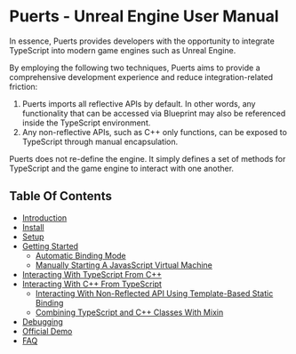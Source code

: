# Puerts - Unreal Engine User Manual

In essence, Puerts provides developers with the opportunity to integrate TypeScript into modern game engines such as Unreal Engine.

By employing the following two techniques, Puerts aims to provide a comprehensive development experience and reduce integration-related friction:

1. Puerts imports all reflective APIs by default. In other words, any functionality that can be accessed via Blueprint may also be referenced inside the TypeScript environment.
2. Any non-reflective APIs, such as C++ only functions, can be exposed to TypeScript through manual encapsulation.

Puerts does not re-define the engine. It simply defines a set of methods for TypeScript and the game engine to interact with one another.

## Table Of Contents
- [Introduction](#introduction)
- [Install](./install.md)
- [Setup](./dev_environment.md)
- [Getting Started](./getting_started.md)
    - [Automatic Binding Mode](./automatic_binding_mode.md)
    - [Manually Starting A JavasScript Virtual Machine](./start_a_virtual_machine.md)
- [Interacting With TypeScript From C++](./cpp_interacts_typescript.md)
- [Interacting With C++ From TypeScript](./typescript_interacts_cpp.md)
    - [Interacting With Non-Reflected API Using Template-Based Static Binding](./template_binding.md)
    - [Combining TypeScript and C++ Classes With Mixin](./mixin.md)
- [Debugging](./vscode_debug.md)
- [Official Demo](./demos.md)
- [FAQ](./faq.md)